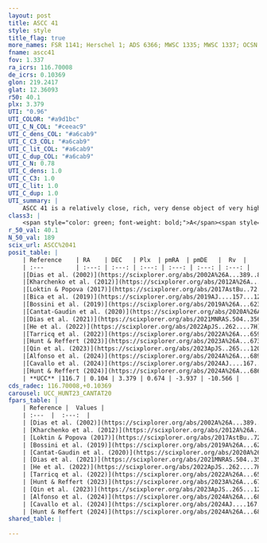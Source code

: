 ```yaml
---
layout: post
title: ASCC 41
style: style
title_flag: true
more_names: FSR 1141; Herschel 1; ADS 6366; MWSC 1335; MWSC 1337; OCSN 130
fname: ascc41
fov: 1.337
ra_icrs: 116.70008
de_icrs: 0.10369
glon: 219.2417
glat: 12.36093
r50: 40.1
plx: 3.379
UTI: "0.96"
UTI_COLOR: "#a9d1bc"
UTI_C_N_COL: "#ceeac9"
UTI_C_dens_COL: "#a6cab9"
UTI_C_C3_COL: "#a6cab9"
UTI_C_lit_COL: "#a6cab9"
UTI_C_dup_COL: "#a6cab9"
UTI_C_N: 0.78
UTI_C_dens: 1.0
UTI_C_C3: 1.0
UTI_C_lit: 1.0
UTI_C_dup: 1.0
UTI_summary: |
    ASCC 41 is a relatively close, rich, very dense object of very high C3 quality. It is very well-studied in the literature.
class3: |
    <span style="color: green; font-weight: bold;">A</span><span style="color: green; font-weight: bold;">A</span>
r_50_val: 40.1
N_50_val: 189
scix_url: ASCC%2041
posit_table: |
    | Reference    | RA    | DEC   | Plx  | pmRA  | pmDE   |  Rv  |
    | :---         | :---: | :---: | :---: | :---: | :---: | :---: |
    |[Dias et al. (2002)](https://scixplorer.org/abs/2002A%26A...389..871D) | 116.758 | 0.018 | -- | 1.93 | -3.93 | -- |
    |[Kharchenko et al. (2012)](https://scixplorer.org/abs/2012A%26A...543A.156K) | 116.745 | 0.02 | -- | 1.76 | -3.43 | -- |
    |[Loktin & Popova (2017)](https://scixplorer.org/abs/2017AstBu..72..257L) | 116.76 | -0.019 | -- | 1.93 | -3.93 | -- |
    |[Bica et al. (2019)](https://scixplorer.org/abs/2019AJ....157...12B) | 116.755 | 0.02 | -- | -- | -- | -- |
    |[Bossini et al. (2019)](https://scixplorer.org/abs/2019A%26A...623A.108B) | 116.674 | 0.137 | -- | -- | -- | -- |
    |[Cantat-Gaudin et al. (2020)](https://scixplorer.org/abs/2020A%26A...640A...1C) | 116.674 | 0.137 | 3.352 | 0.646 | -3.99 | -- |
    |[Dias et al. (2021)](https://scixplorer.org/abs/2021MNRAS.504..356D) | 116.665 | 0.18 | 3.361 | 0.652 | -4.03 | -10.409 |
    |[He et al. (2022)](https://scixplorer.org/abs/2022ApJS..262....7H) | 116.672 | 0.208 | 3.383 | 0.692 | -3.953 | -- |
    |[Tarricq et al. (2022)](https://scixplorer.org/abs/2022A%26A...659A..59T) | 116.674 | -0.065 | 3.37 | 0.694 | -3.94 | -- |
    |[Hunt & Reffert (2023)](https://scixplorer.org/abs/2023A%26A...673A.114H) | 116.708 | 0.077 | 3.369 | 0.669 | -3.97 | -10.199 |
    |[Qin et al. (2023)](https://scixplorer.org/abs/2023ApJS..265...12Q) | 116.68 | 0.17 | 3.38 | 0.65 | -3.97 | -11.19 |
    |[Alfonso et al. (2024)](https://scixplorer.org/abs/2024A%26A...689A..18A) | 116.687 | 0.175 | 3.345 | 0.671 | -3.944 | -- |
    |[Cavallo et al. (2024)](https://scixplorer.org/abs/2024AJ....167...12C) | 116.693 | 0.155 | 3.372 | -- | -- | -- |
    |[Hunt & Reffert (2024)](https://scixplorer.org/abs/2024A%26A...686A..42H) | 116.708 | 0.077 | 3.369 | 0.669 | -3.97 | -10.199 |
    | **UCC** |116.7 | 0.104 | 3.379 | 0.674 | -3.937 | -10.566 | 
cds_radec: 116.70008,+0.10369
carousel: UCC_HUNT23_CANTAT20
fpars_table: |
    | Reference |  Values |
    | :---  |  :---:  |
    | [Dias et al. (2002)](https://scixplorer.org/abs/2002A%26A...389..871D) | `E(B-V)=0.02, Dist=370.0, Age=8.44` |
    | [Kharchenko et al. (2012)](https://scixplorer.org/abs/2012A%26A...543A.156K) | `e_bv=0.021, distance=397, log_age=8.7` |
    | [Loktin & Popova (2017)](https://scixplorer.org/abs/2017AstBu..72..257L) | `E(B-V)=0.02, Dmod=8.127, logt=8.44` |
    | [Bossini et al. (2019)](https://scixplorer.org/abs/2019A%26A...623A.108B) | `AV=0.072, Dist=7.226, logA=8.04, Fe/H=0.0` |
    | [Cantat-Gaudin et al. (2020)](https://scixplorer.org/abs/2020A%26A...640A...1C) | `AVNN=0, DMNN=7.39, AgeNN=8.33` |
    | [Dias et al. (2021)](https://scixplorer.org/abs/2021MNRAS.504..356D) | `Av=0.079, Dist=297, logage=8.448, [Fe/H]=-0.089` |
    | [He et al. (2022)](https://scixplorer.org/abs/2022ApJS..262....7H) | `A0=0.05, logAge=7.9` |
    | [Tarricq et al. (2022)](https://scixplorer.org/abs/2022A%26A...659A..59T) | `Dist=297, logAgeNN=8.33` |
    | [Hunt & Reffert (2023)](https://scixplorer.org/abs/2023A%26A...673A.114H) | `AV50=0.05, diffAV50=0.399, MOD50=7.309, logAge50=8.248` |
    | [Qin et al. (2023)](https://scixplorer.org/abs/2023ApJS..265...12Q) | `E(B-V)=0.09, m-M=7.58, logt=7.9` |
    | [Alfonso et al. (2024)](https://scixplorer.org/abs/2024A%26A...689A..18A) | `AV=0.00087, MOD=7.38958, logAge=7.80790, Z=-0.0886` |
    | [Cavallo et al. (2024)](https://scixplorer.org/abs/2024AJ....167...12C) | `AV50=0.39, dMod50=7.41, logAge50=8.06, [Fe/H]50=0.14` |
    | [Hunt & Reffert (2024)](https://scixplorer.org/abs/2024A%26A...686A..42H) | `MassJ=155.828` |
shared_table: |
    
---
```

